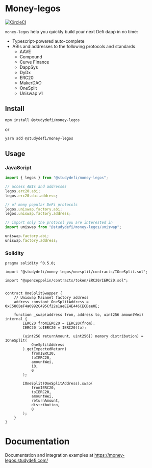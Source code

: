 # Money-legos
[![CircleCI](https://circleci.com/gh/studydefi/money-legos.svg?style=svg)](https://circleci.com/gh/studydefi/money-legos)

`money-legos` help you quickly build your next Defi dapp in no time:

- Typescript-powered auto-complete
- ABIs and addresses to the following protocols and standards
  - AAVE
  - Compound
  - Curve Finance
  - DappSys
  - DyDx
  - ERC20
  - MakerDAO
  - OneSplit
  - Uniswap v1

## Install

```bash
npm install @studydefi/money-legos
```

or 

```bash
yarn add @studydefi/money-legos
```

## Usage

### JavaScript

```javascript
import { legos } from "@studydefi/money-legos";

// access ABIs and addresses
legos.erc20.abi;
legos.erc20.dai.address;

// of many popular DeFi protocols
legos.uniswap.factory.abi;
legos.uniswap.factory.address;

// import only the protocol you are interested in
import uniswap from "@studydefi/money-legos/uniswap";

uniswap.factory.abi;
uniswap.factory.address;
```

### Solidity

```solidity
pragma solidity ^0.5.0;

import "@studydefi/money-legos/onesplit/contracts/IOneSplit.sol";

import "@openzeppelin/contracts/token/ERC20/IERC20.sol";


contract OneSplitSwapper {
    // Uniswap Mainnet factory address
    address constant OneSplitAddress = 0xC586BeF4a0992C495Cf22e1aeEE4E446CECDee0E;

    function _swap(address from, address to, uint256 amountWei) internal {
        IERC20 fromIERC20 = IERC20(from);
        IERC20 toIERC20 = IERC20(to);

        (uint256 returnAmount, uint256[] memory distribution) = IOneSplit(
            OneSplitAddress
        ).getExpectedReturn(
            fromIERC20,
            toIERC20,
            amountWei,
            10,
            0
        );

        IOneSplit(OneSplitAddress).swap(
            fromIERC20,
            toIERC20,
            amountWei,
            returnAmount,
            distribution,
            0
        );
    }
}
```

# Documentation

Documentation and integration examples at https://money-legos.studydefi.com/
